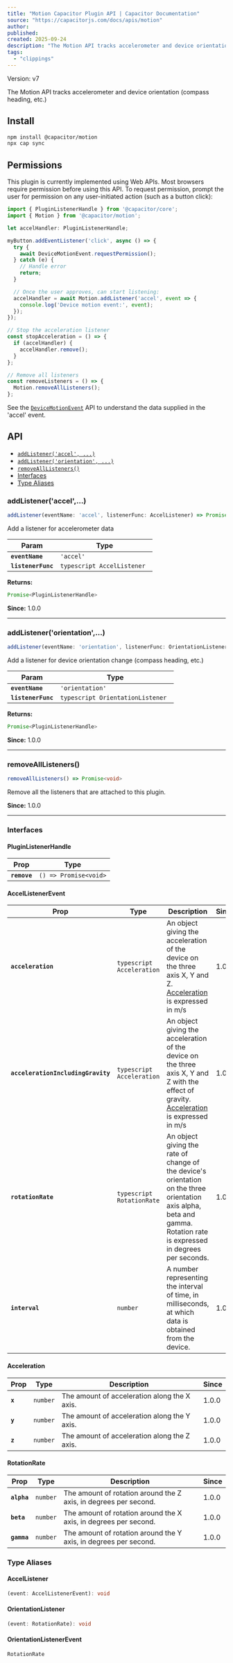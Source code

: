 ```yaml
---
title: "Motion Capacitor Plugin API | Capacitor Documentation"
source: "https://capacitorjs.com/docs/apis/motion"
author:
published:
created: 2025-09-24
description: "The Motion API tracks accelerometer and device orientation (compass heading, etc.)"
tags:
  - "clippings"
---
```

Version: v7

The Motion API tracks accelerometer and device orientation (compass heading, etc.)

## Install

```bash
npm install @capacitor/motion
npx cap sync
```

## Permissions

This plugin is currently implemented using Web APIs. Most browsers require permission before using this API. To request permission, prompt the user for permission on any user-initiated action (such as a button click):

```typescript
import { PluginListenerHandle } from '@capacitor/core';
import { Motion } from '@capacitor/motion';

let accelHandler: PluginListenerHandle;

myButton.addEventListener('click', async () => {
  try {
    await DeviceMotionEvent.requestPermission();
  } catch (e) {
    // Handle error
    return;
  }

  // Once the user approves, can start listening:
  accelHandler = await Motion.addListener('accel', event => {
    console.log('Device motion event:', event);
  });
});

// Stop the acceleration listener
const stopAcceleration = () => {
  if (accelHandler) {
    accelHandler.remove();
  }
};

// Remove all listeners
const removeListeners = () => {
  Motion.removeAllListeners();
};
```

See the [`DeviceMotionEvent`](https://developer.mozilla.org/en-US/docs/Web/API/DeviceMotionEvent) API to understand the data supplied in the 'accel' event.

## API

- [`addListener('accel', ...)`](https://capacitorjs.com/docs/apis/#addlisteneraccel-)
- [`addListener('orientation', ...)`](https://capacitorjs.com/docs/apis/#addlistenerorientation-)
- [`removeAllListeners()`](https://capacitorjs.com/docs/apis/#removealllisteners)
- [Interfaces](https://capacitorjs.com/docs/apis/#interfaces)
- [Type Aliases](https://capacitorjs.com/docs/apis/#type-aliases)

### addListener('accel',...)

```typescript
addListener(eventName: 'accel', listenerFunc: AccelListener) => Promise<PluginListenerHandle>
```

Add a listener for accelerometer data

| Param | Type |
| --- | --- |
| **`eventName`** | `'accel'` |
| **`listenerFunc`** | ```typescript AccelListener ``` |

**Returns:**

```typescript
Promise<PluginListenerHandle>
```

**Since:** 1.0.0

---

### addListener('orientation',...)

```typescript
addListener(eventName: 'orientation', listenerFunc: OrientationListener) => Promise<PluginListenerHandle>
```

Add a listener for device orientation change (compass heading, etc.)

| Param | Type |
| --- | --- |
| **`eventName`** | `'orientation'` |
| **`listenerFunc`** | ```typescript OrientationListener ``` |

**Returns:**

```typescript
Promise<PluginListenerHandle>
```

**Since:** 1.0.0

---

### removeAllListeners()

```typescript
removeAllListeners() => Promise<void>
```

Remove all the listeners that are attached to this plugin.

**Since:** 1.0.0

---

### Interfaces

#### PluginListenerHandle

| Prop | Type |
| --- | --- |
| **`remove`** | `() => Promise<void>` |

#### AccelListenerEvent

| Prop | Type | Description | Since |
| --- | --- | --- | --- |
| **`acceleration`** | ```typescript Acceleration ``` | An object giving the acceleration of the device on the three axis X, Y and Z. [Acceleration](https://capacitorjs.com/docs/apis/#acceleration) is expressed in m/s | 1.0.0 |
| **`accelerationIncludingGravity`** | ```typescript Acceleration ``` | An object giving the acceleration of the device on the three axis X, Y and Z with the effect of gravity. [Acceleration](https://capacitorjs.com/docs/apis/#acceleration) is expressed in m/s | 1.0.0 |
| **`rotationRate`** | ```typescript RotationRate ``` | An object giving the rate of change of the device's orientation on the three orientation axis alpha, beta and gamma. Rotation rate is expressed in degrees per seconds. | 1.0.0 |
| **`interval`** | `number` | A number representing the interval of time, in milliseconds, at which data is obtained from the device. | 1.0.0 |

#### Acceleration

| Prop | Type | Description | Since |
| --- | --- | --- | --- |
| **`x`** | `number` | The amount of acceleration along the X axis. | 1.0.0 |
| **`y`** | `number` | The amount of acceleration along the Y axis. | 1.0.0 |
| **`z`** | `number` | The amount of acceleration along the Z axis. | 1.0.0 |

#### RotationRate

| Prop | Type | Description | Since |
| --- | --- | --- | --- |
| **`alpha`** | `number` | The amount of rotation around the Z axis, in degrees per second. | 1.0.0 |
| **`beta`** | `number` | The amount of rotation around the X axis, in degrees per second. | 1.0.0 |
| **`gamma`** | `number` | The amount of rotation around the Y axis, in degrees per second. | 1.0.0 |

### Type Aliases

#### AccelListener

```typescript
(event: AccelListenerEvent): void
```

#### OrientationListener

```typescript
(event: RotationRate): void
```

#### OrientationListenerEvent

```typescript
RotationRate
```